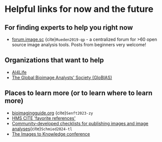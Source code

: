 # Helpful links for now and the future

## For finding experts to help you right now
* [forum.image.sc](forum.image.sc) {cite}`Rueden2019-qp` - a centralized forum for >60 open source image analysis tools. Posts from beginners very welcome!

## Organizations that want to help
* [AI4Life](https://ai4life.eurobioimaging.eu/)
* [The Global Bioimage Analysts' Society (GloBIAS)](https://www.globias.org/)

## Places to learn more (or to learn where to learn more)
* [bioimagingguide.org](https://www.bioimagingguide.org/) {cite}`Senft2023-zy`
* [HMS CITE 'favorite references'](https://nic.med.harvard.edu/fav_references/)
* [Community-developed checklists for publishing images and image analyses](https://www.nature.com/articles/s41592-023-01987-9){cite}`Schmied2024-tl`
* [The Images to Knowledge conference](https://www.i2kconference.org/)
